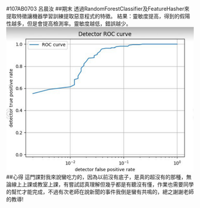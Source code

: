 #107AB0703 呂晨汝
##期末
透過RandomForestClassifier及FeatureHasher來提取特徵讓機器學習訓練提取惡意程式的特徵。
結果：靈敏度提高，得到的假陽性越多，但是會提高檢測率。靈敏度越低，錯誤越少。
![image](https://github.com/107ab0703/107ab0703/blob/main/%E7%B5%90%E6%9E%9C.PNG)
##心得
這門課對我來說蠻吃力的，因為以前沒有底子，是真的超沒有的那種，無論線上上課或教室上課，有嘗試認真理解但幾乎都是有聽沒有懂，作業也需要同學的幫忙才能完成，不過有次老師在說新聞的事件我倒是蠻有共鳴的，總之謝謝老師的教導!
